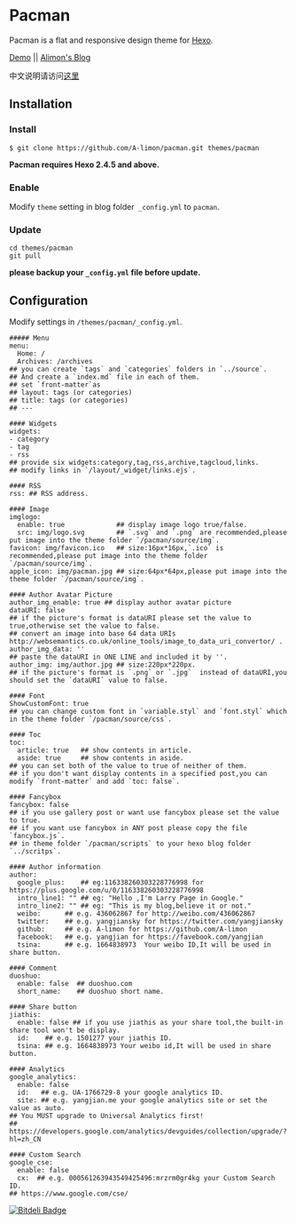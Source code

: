 # Pacman

Pacman is a flat and responsive design theme for [Hexo](http://hexo.io).

[Demo](http://A-limon.github.io/pacman) || [Alimon's Blog](http://yangjian.me)

中文说明请访问[这里](http://A-limon.github.io/pacman/hello/introducing-pacman-theme/)
## Installation
### Install
```
$ git clone https://github.com/A-limon/pacman.git themes/pacman
```
**Pacman requires Hexo 2.4.5 and above.** 
### Enable
Modify `theme` setting in blog folder` _config.yml` to `pacman`.
### Update
```
cd themes/pacman
git pull
```
**please backup your `_config.yml` file before update.** 
## Configuration

Modify settings in  `/themes/pacman/_config.yml`.

```
##### Menu
menu:
  Home: /
  Archives: /archives
## you can create `tags` and `categories` folders in `../source`.
## And create a `index.md` file in each of them.
## set `front-matter`as
## layout: tags (or categories)
## title: tags (or categories)
## ---

#### Widgets
widgets: 
- category
- tag
- rss
## provide six widgets:category,tag,rss,archive,tagcloud,links.
## modify links in `/layout/_widget/links.ejs`.

#### RSS
rss: ## RSS address.

#### Image
imglogo:
  enable: true             ## display image logo true/false.
  src: img/logo.svg        ## `.svg` and `.png` are recommended,please put image into the theme folder `/pacman/source/img`.
favicon: img/favicon.ico   ## size:16px*16px,`.ico` is recommended,please put image into the theme folder `/pacman/source/img`.     
apple_icon: img/pacman.jpg ## size:64px*64px,please put image into the theme folder `/pacman/source/img`.

#### Author Avatar Picture
author_img_enable: true ## display author avatar picture
dataURI: false
## if the picture's format is dataURI please set the value to true,otherwise set the value to false.
## convert an image into base 64 data URIs http://websemantics.co.uk/online_tools/image_to_data_uri_convertor/ .
author_img_data: ''
## paste the dataURI in ONE LINE and included it by ''.
author_img: img/author.jpg ## size:220px*220px.
## if the picture's format is `.png` or `.jpg`  instead of dataURI,you should set the `dataURI` value to false.

#### Font
ShowCustomFont: true  
## you can change custom font in `variable.styl` and `font.styl` which in the theme folder `/pacman/source/css`.

#### Toc
toc:
  article: true   ## show contents in article.
  aside: true     ## show contents in aside.
## you can set both of the value to true of neither of them.
## if you don't want display contents in a specified post,you can modify `front-matter` and add `toc: false`.

#### Fancybox
fancybox: false 
## if you use gallery post or want use fancybox please set the value to true.
## if you want use fancybox in ANY post please copy the file `fancybox.js`.
## in theme folder `/pacman/scripts` to your hexo blog folder `../scritps`.

#### Author information
author:
  google_plus:    ## eg:116338260303228776998 for https://plus.google.com/u/0/116338260303228776998
  intro_line1: "" ## eg: "Hello ,I'm Larry Page in Google."
  intro_line2: "" ## eg: "This is my blog,believe it or not."
  weibo:      ## e.g. 436062867 for http://weibo.com/436062867
  twitter:    ## e.g. yangjiansky for https://twitter.com/yangjiansky
  github:     ## e.g. A-limon for https://github.com/A-limon
  facebook:   ## e.g. yangjian for https://favebook.com/yangjian
  tsina:      ## e.g. 1664838973  Your weibo ID,It will be used in share button.

#### Comment
duoshuo: 
  enable: false  ## duoshuo.com
  short_name:    ## duoshuo short name.

#### Share button
jiathis:
  enable: false ## if you use jiathis as your share tool,the built-in share tool won't be display.
  id:    ## e.g. 1501277 your jiathis ID. 
  tsina: ## e.g. 1664838973 Your weibo id,It will be used in share button.

#### Analytics
google_analytics:
  enable: false
  id:   ## e.g. UA-1766729-8 your google analytics ID.
  site: ## e.g. yangjian.me your google analytics site or set the value as auto.
## You MUST upgrade to Universal Analytics first!
## https://developers.google.com/analytics/devguides/collection/upgrade/?hl=zh_CN

#### Custom Search
google_cse: 
  enable: false
  cx:  ## e.g. 000561263943549425496:mrzrm0gr4kg your Custom Search ID.
## https://www.google.com/cse/
```




[![Bitdeli Badge](https://d2weczhvl823v0.cloudfront.net/A-limon/pacman/trend.png)](https://bitdeli.com/free "Bitdeli Badge")

